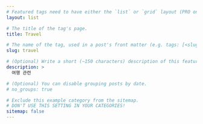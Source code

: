 ```yaml
---
# Featured tags need to have either the `list` or `grid` layout (PRO only).
layout: list

# The title of the tag's page.
title: Travel

# The name of the tag, used in a post's front matter (e.g. tags: [<slug>]).
slug: travel

# (Optional) Write a short (~150 characters) description of this featured tag.
description: >
  여행 관련

# (Optional) You can disable grouping posts by date.
# no_groups: true

# Exclude this example category from the sitemap.
# DON'T USE THIS SETTING IN YOUR CATEGORIES!
sitemap: false
---
```

